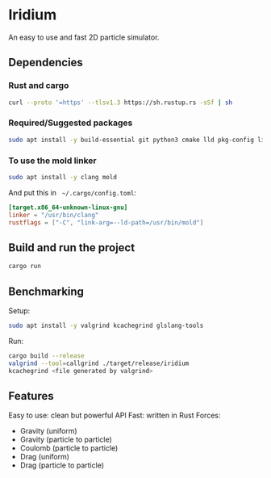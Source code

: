 # Iridium

An easy to use and fast 2D particle simulator.

## Dependencies

### Rust and cargo
```sh
curl --proto '=https' --tlsv1.3 https://sh.rustup.rs -sSf | sh
```

### Required/Suggested packages
```sh
sudo apt install -y build-essential git python3 cmake lld pkg-config libfontconfig1-dev
```

### To use the mold linker
```sh
sudo apt install -y clang mold
```
And put this in ` ~/.cargo/config.toml`:
```toml
[target.x86_64-unknown-linux-gnu]
linker = "/usr/bin/clang"
rustflags = ["-C", "link-arg=--ld-path=/usr/bin/mold"]
```

## Build and run the project
```sh
cargo run
```

## Benchmarking
Setup:
```sh
sudo apt install -y valgrind kcachegrind glslang-tools
```

Run:
```sh
cargo build --release
valgrind --tool=callgrind ./target/release/iridium
kcachegrind <file generated by valgrind>
```

## Features
Easy to use: clean but powerful API
Fast: written in Rust
Forces:
- Gravity (uniform) 
- Gravity (particle to particle)
- Coulomb (particle to particle)
- Drag (uniform)
- Drag (particle to particle)
